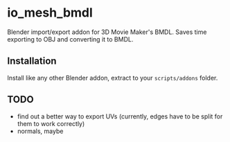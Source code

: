 # io_mesh_bmdl

Blender import/export addon for 3D Movie Maker's BMDL.
Saves time exporting to OBJ and converting it to BMDL.

## Installation

Install like any other Blender addon, extract to your `scripts/addons` folder.

## TODO

- find out a better way to export UVs (currently, edges have to be split for them to work correctly)
- normals, maybe